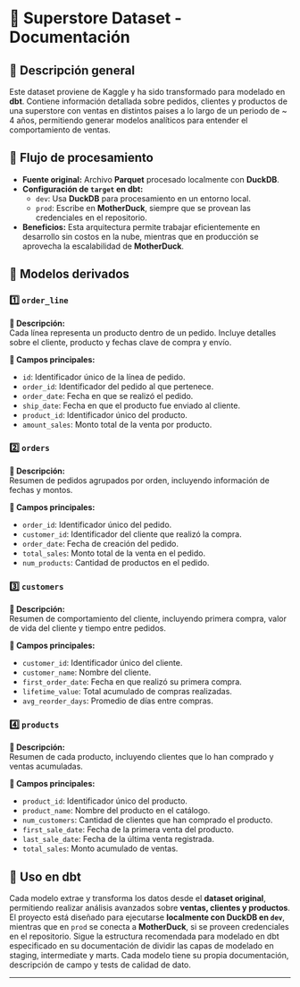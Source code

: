 # 📌 Superstore Dataset - Documentación

## 🔹 Descripción general
Este dataset proviene de Kaggle y ha sido transformado para modelado en **dbt**. Contiene información detallada sobre pedidos, clientes y productos de una superstore con ventas en distintos paises a lo largo de un periodo de ~ 4 años, permitiendo generar modelos analíticos para entender el comportamiento de ventas.

## 🔹 Flujo de procesamiento
- **Fuente original:** Archivo **Parquet** procesado localmente con **DuckDB**.
- **Configuración de `target` en dbt:**
  - `dev`: Usa **DuckDB** para procesamiento en un entorno local.
  - `prod`: Escribe en **MotherDuck**, siempre que se provean las credenciales en el repositorio.
- **Beneficios:** Esta arquitectura permite trabajar eficientemente en desarrollo sin costos en la nube, mientras que en producción se aprovecha la escalabilidad de **MotherDuck**.

## 🔹 Modelos derivados

### **1️⃣ `order_line`**
**📌 Descripción:**  
Cada línea representa un producto dentro de un pedido. Incluye detalles sobre el cliente, producto y fechas clave de compra y envío.  

**🔹 Campos principales:**  
- `id`: Identificador único de la línea de pedido.  
- `order_id`: Identificador del pedido al que pertenece.  
- `order_date`: Fecha en que se realizó el pedido.  
- `ship_date`: Fecha en que el producto fue enviado al cliente.  
- `product_id`: Identificador único del producto.  
- `amount_sales`: Monto total de la venta por producto.  

### **2️⃣ `orders`**
**📌 Descripción:**  
Resumen de pedidos agrupados por orden, incluyendo información de fechas y montos.  

**🔹 Campos principales:**  
- `order_id`: Identificador único del pedido.  
- `customer_id`: Identificador del cliente que realizó la compra.  
- `order_date`: Fecha de creación del pedido.  
- `total_sales`: Monto total de la venta en el pedido.  
- `num_products`: Cantidad de productos en el pedido.  

### **3️⃣ `customers`**
**📌 Descripción:**  
Resumen de comportamiento del cliente, incluyendo primera compra, valor de vida del cliente y tiempo entre pedidos.  

**🔹 Campos principales:**  
- `customer_id`: Identificador único del cliente.  
- `customer_name`: Nombre del cliente.  
- `first_order_date`: Fecha en que realizó su primera compra.  
- `lifetime_value`: Total acumulado de compras realizadas.  
- `avg_reorder_days`: Promedio de días entre compras.  

### **4️⃣ `products`**
**📌 Descripción:**  
Resumen de cada producto, incluyendo clientes que lo han comprado y ventas acumuladas.  

**🔹 Campos principales:**  
- `product_id`: Identificador único del producto.  
- `product_name`: Nombre del producto en el catálogo.  
- `num_customers`: Cantidad de clientes que han comprado el producto.  
- `first_sale_date`: Fecha de la primera venta del producto.  
- `last_sale_date`: Fecha de la última venta registrada.  
- `total_sales`: Monto acumulado de ventas.  

## 📌 Uso en dbt  
Cada modelo extrae y transforma los datos desde el **dataset original**, permitiendo realizar análisis avanzados sobre **ventas, clientes y productos**.  
El proyecto está diseñado para ejecutarse **localmente con DuckDB en `dev`**, mientras que en `prod` se conecta a **MotherDuck**, si se proveen credenciales en el repositorio.
Sigue la estructura recomendada para modelado en dbt especificado en su documentación de dividir las capas de modelado en staging, intermediate y marts.
Cada modelo tiene su propia documentación, descripción de campo y tests de calidad de dato.

---
